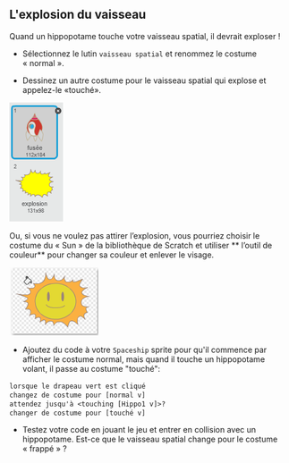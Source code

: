 ## L'explosion du vaisseau

Quand un hippopotame touche votre vaisseau spatial, il devrait exploser !

+ Sélectionnez le lutin `vaisseau spatial` et renommez le costume « normal ».

+ Dessinez un autre costume pour le vaisseau spatial qui explose et appelez-le «touché».

![capture d'écran](images/invaders-spaceship-costumes.png)

Ou, si vous ne voulez pas attirer l’explosion, vous pourriez choisir le costume du « Sun » de la bibliothèque de Scratch et utiliser ** l’outil de couleur** pour changer sa couleur et enlever le visage.

![capture d'écran](images/invaders-sun.png)

+ Ajoutez du code à votre ` Spaceship ` sprite pour qu'il commence par afficher le costume normal, mais quand il touche un hippopotame volant, il passe au costume "touché":

```blocks
lorsque le drapeau vert est cliqué 
changez de costume pour [normal v]
attendez jusqu'à <touching [Hippo1 v]>?
changer de costume pour [touché v]
```

+ Testez votre code en jouant le jeu et entrer en collision avec un hippopotame. Est-ce que le vaisseau spatial change pour le costume « frappé » ?